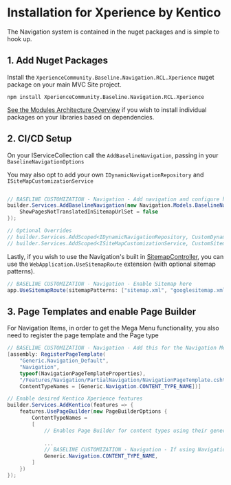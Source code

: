 # Installation for Xperience by Kentico

The Navigation system is contained in the nuget packages and is simple to hook up.

## 1. Add Nuget Packages

Install the `XperienceCommunity.Baseline.Navigation.RCL.Xperience` nuget package on your main MVC Site project.

```
npm install XperienceCommunity.Baseline.Navigation.RCL.Xperience
```

[See the Modules Architecture Overview](../general/modules-architecture-overview.md) if you wish to install individual packages on your libraries based on dependencies.

## 2. CI/CD Setup

On your IServiceCollection call the `AddBaselineNavigation`, passing in your `BaselineNavigationOptions`

You may also opt to add your own `IDynamicNavigationRepository` and `ISiteMapCustomizationService`

```csharp

// BASELINE CUSTOMIZATION - Navigation - Add navigation and configure here
builder.Services.AddBaselineNavigation(new Navigation.Models.BaselineNavigationOptions() {
    ShowPagesNotTranslatedInSitemapUrlSet = false
});

// Optional Overrides
// builder.Services.AddScoped<IDynamicNavigationRepository, CustomDynamicNavigationRepository>();
// builder.Services.AddScoped<ISiteMapCustomizationService, CustomSitemapCustomizationService>();
```

Lastly, if you wish to use the Navigation's built in [SitemapController](../../src/Navigation/Navigation.RCL/Features/Sitemap/SiteMapController.cs), you can use the `WebApplication.UseSitemapRoute` extension (with optional sitemap patterns).

```csharp
// BASELINE CUSTOMIZATION - Navigation - Enable Sitemap here
app.UseSitemapRoute(sitemapPatterns: ["sitemap.xml", "googlesitemap.xml"]);
```


## 3. Page Templates and enable Page Builder

For Navigation Items, in order to get the Mega Menu functionality, you also need to register the page template and the Page type

``` csharp
// BASELINE CUSTOMIZATION - Navigation - Add this for the Navigation Mega Menu Support
[assembly: RegisterPageTemplate(
    "Generic.Navigation_Default",
    "Navigation",
    typeof(NavigationPageTemplateProperties),
    "/Features/Navigation/PartialNavigation/NavigationPageTemplate.cshtml",
    ContentTypeNames = [Generic.Navigation.CONTENT_TYPE_NAME])]
```

```csharp
// Enable desired Kentico Xperience features
builder.Services.AddKentico(features => {
    features.UsePageBuilder(new PageBuilderOptions {
        ContentTypeNames =
        [
            // Enables Page Builder for content types using their generated classes
            
            ...
            // BASELINE CUSTOMIZATION - Navigation - If using Navigation content type, MUST add it here
            Generic.Navigation.CONTENT_TYPE_NAME,
        ]
    })
});

```